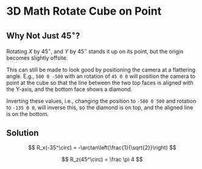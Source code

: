 # 3D Math Rotate Cube on Point

## Why Not Just $45^\circ$?

Rotating $X$ by $45^\circ$, and $Y$ by $45^\circ$ stands it up on its point, but the origin becomes slightly offsite.

This can still be made to look good by positioning the camera at a flattering angle. E.g., `500 0 -500` with an rotation of `45 0 0` will position the camera to point at the cube so that the line between the two top faces is aligned with the Y-axis, and the bottom face shows a diamond.

Inverting these values, i.e., changing the position to `-500 0 500` and rotation to `-135 0 0`, will inverse this, so the diamond is on top, and the aligned line is on the bottom.

## Solution

$$
R_x(-35^\circ) = -\arctan\left(\frac{1}{\sqrt{2}}\right)
$$

$$
R_z(45^\circ) = \frac \pi 4
$$
